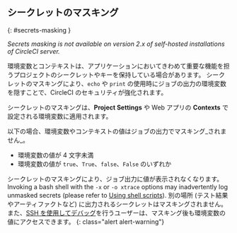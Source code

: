 ## シークレットのマスキング

{: #secrets-masking }

_Secrets masking is not available on version 2.x of self-hosted installations of CircleCI server._

環境変数とコンテキストは、アプリケーションにおいてきわめて重要な機能を担うプロジェクトのシークレットやキーを保持している場合があります。 シークレットのマスキングにより、`echo` や `print` の使用時にジョブの出力の環境変数を隠すことで、CircleCI のセキュリティが強化されます。

シークレットのマスキングは、**Project Settings** や Web アプリの **Contexts** で設定される環境変数に適用されます。

以下の場合、環境変数やコンテキストの値はジョブの出力でマスキング_されません_。

- 環境変数の値が 4 文字未満
- 環境変数の値が `true`、`True`、`false`、`False` のいずれか

シークレットのマスキングにより、ジョブ出力に値が表示されなくなります。 Invoking a bash shell with the `-x` or `-o xtrace` options may inadvertently log unmasked secrets (please refer to [Using shell scripts]({{site.baseurl}}/using-shell-scripts)). 別の場所 (テスト結果やアーティファクトなど) に出力されるシークレットはマスキングされません。 また、[SSH を使用してデバッグ]({{site.baseurl}}/ja/ssh-access-jobs)を行うユーザーは、マスキング後も環境変数の値にアクセスできます。
{: class="alert alert-warning"}
